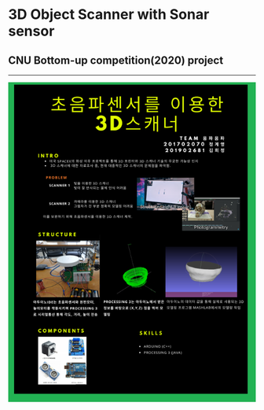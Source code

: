 # 3D Object Scanner with Sonar sensor
## CNU Bottom-up competition(2020) project
---

<p align= "center"><img src="./image.png"></p>
